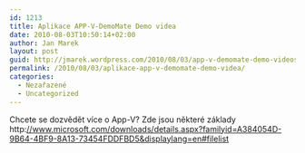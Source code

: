 ```yaml
---
id: 1213
title: Aplikace APP-V-DemoMate Demo videa
date: 2010-08-03T10:50:14+02:00
author: Jan Marek
layout: post
guid: http://jmarek.wordpress.com/2010/08/03/app-v-demomate-demo-videos
permalink: /2010/08/03/aplikace-app-v-demomate-demo-videa/
categories:
  - Nezařazené
  - Uncategorized
---
```

<div id="msgcns!6E7B9216726D07B8!375" class="bvMsg">
  <div>
    Chcete se dozvědět více o App-V? Zde jsou některé základy http:<a href="http://www.microsoft.com/downloads/details.aspx?familyid=A384054D-9B64-4BF9-8A13-73454FDDFBD5&displaylang=en#filelist">//www.microsoft.com/downloads/details.aspx?familyid=A384054D-9B64-4BF9-8A13-73454FDDFBD5&displaylang=en#filelist</a>
  </div>
</div>
